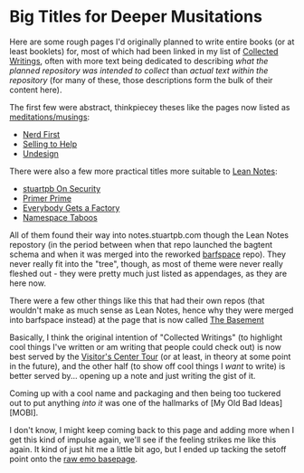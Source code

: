 # Big Titles for Deeper Musitations

Here are some rough pages I'd originally planned to write entire books (or at least booklets) for, most of which had been linked in my list of [Collected Writings][], often with more text being dedicated to describing *what the planned repository was intended to collect* than *actual text within the repository* (for many of these, those descriptions form the bulk of their content here).

[Collected Writings]: https://github.com/stuartpb/collected-writings

The first few were abstract, thinkpiecey theses like the pages now listed as [meditations/musings][MnMs]:

[MnMs]: 8f2359ae-186f-4878-b5e5-33f3c177e6fc.md

- [Nerd First][]
- [Selling to Help][]
- [Undesign][]

[Nerd First]: f63f28c0-aa23-44c0-b7b3-9b043489d132.md
[Selling to Help]: aed6ef5f-8318-472d-9c43-d86a5c26cb8b.md
[Undesign]: ff2268ae-d330-4eb4-847e-540718a0ceb6.md

There were also a few more practical titles more suitable to [Lean Notes][]:

[Lean Notes]: f00c3d23-8848-4bb4-8d7a-d009f7344374.md

- [stuartpb On Security][]
- [Primer Prime][]
- [Everybody Gets a Factory][]
- [Namespace Taboos][]

[stuartpb On Security]: 4dd64124-8e20-4901-aae4-5876361adc85.md
[Primer Prime]: b4195691-701c-48c6-a3d7-e4fe9123728e.md
[Everybody Gets a Factory]: 8cbd867d-1a63-4d1f-9c83-cab019fe87bd.md
[Namespace Taboos]: ec13f80e-f367-4dd9-b4c3-c9b27c136167.md

All of them found their way into notes.stuartpb.com though the Lean Notes repostory (in the period between when that repo launched the bagtent schema and when it was merged into the reworked [barfspace][] repo). They never really fit into the "tree", though, as most of theme were never really fleshed out - they were pretty much just listed as appendages, as they are here now.

[barfspace]: 7f9a66a0-38fc-49e0-8489-270cdd3036ee.md

There were a few other things like this that had their own repos (that wouldn't make as much sense as Lean Notes, hence why they were merged into barfspace instead) at the page that is now called [The Basement][]

[The Basement]: 4adf317e-82f2-4241-9231-e6d23667aeaf.md

Basically, I think the original intention of "Collected Writings" (to highlight cool things I've written or am writing that people could check out) is now best served by the [Visitor's Center Tour][VCT] (or at least, in theory at some point in the future), and the other half (to show off cool things I *want* to write) is better served by... opening up a note and just writing the gist of it.

[VCT]: 434dd429-b16d-4924-996f-aaf2ebff29ef.md

Coming up with a cool name and packaging and then being too tuckered out to put anything *into it* was one of the hallmarks of [My Old Bad Ideas][MOBI].

I don't know, I might keep coming back to this page and adding more when I get this kind of impulse again, we'll see if the feeling strikes me like this again. It kind of just hit me a little bit ago, but I ended up tacking the setoff point onto the [raw emo basepage][grumblr].

[grumblr]: a281eee4-5e61-4026-846a-40fed7d38db9.md
